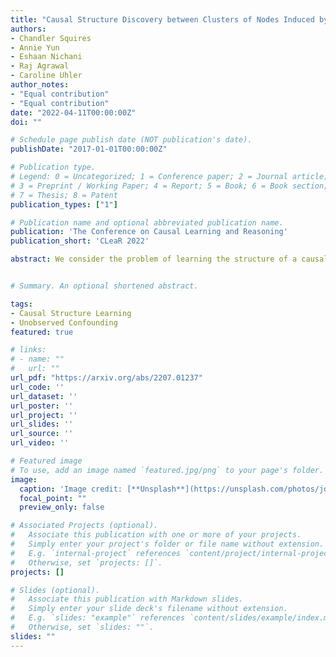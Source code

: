 ```yaml
---
title: "Causal Structure Discovery between Clusters of Nodes Induced by Latent Factors"
authors:
- Chandler Squires
- Annie Yun
- Eshaan Nichani
- Raj Agrawal
- Caroline Uhler
author_notes:
- "Equal contribution"
- "Equal contribution"
date: "2022-04-11T00:00:00Z"
doi: ""

# Schedule page publish date (NOT publication's date).
publishDate: "2017-01-01T00:00:00Z"

# Publication type.
# Legend: 0 = Uncategorized; 1 = Conference paper; 2 = Journal article;
# 3 = Preprint / Working Paper; 4 = Report; 5 = Book; 6 = Book section;
# 7 = Thesis; 8 = Patent
publication_types: ["1"]

# Publication name and optional abbreviated publication name.
publication: 'The Conference on Causal Learning and Reasoning'
publication_short: 'CLeaR 2022'

abstract: We consider the problem of learning the structure of a causal directed acyclic graph (DAG) model in the presence of latent variables. We define "latent factor causal models" (LFCMs) as a restriction on causal DAG models with latent variables, which are composed of clusters of observed variables that share the same latent parent and connections between these clusters given by edges pointing from the observed variables to latent variables. LFCMs are motivated by gene regulatory networks, where regulatory edges, corresponding to transcription factors, connect spatially clustered genes. We show identifiability results on this model and design a consistent three-stage algorithm that discovers clusters of observed nodes, a partial ordering over clusters, and finally, the entire structure over both observed and latent nodes. We evaluate our method in a synthetic setting, demonstrating its ability to almost perfectly recover the ground truth clustering even at relatively low sample sizes, as well as the ability to recover a significant number of the edges from observed variables to latent factors. Finally, we apply our method in a semi-synthetic setting to protein mass spectrometry data with a known ground truth network, and achieve almost perfect recovery of the ground truth variable clusters.


# Summary. An optional shortened abstract. 

tags:
- Causal Structure Learning
- Unobserved Confounding
featured: true

# links:
# - name: ""
#   url: ""
url_pdf: "https://arxiv.org/abs/2207.01237" 
url_code: ''
url_dataset: ''
url_poster: ''
url_project: ''
url_slides: ''
url_source: ''
url_video: ''

# Featured image
# To use, add an image named `featured.jpg/png` to your page's folder. 
image:
  caption: 'Image credit: [**Unsplash**](https://unsplash.com/photos/jdD8gXaTZsc)'
  focal_point: ""
  preview_only: false

# Associated Projects (optional).
#   Associate this publication with one or more of your projects.
#   Simply enter your project's folder or file name without extension.
#   E.g. `internal-project` references `content/project/internal-project/index.md`.
#   Otherwise, set `projects: []`.
projects: []

# Slides (optional).
#   Associate this publication with Markdown slides.
#   Simply enter your slide deck's filename without extension.
#   E.g. `slides: "example"` references `content/slides/example/index.md`.
#   Otherwise, set `slides: ""`.
slides: "" 
---
```


